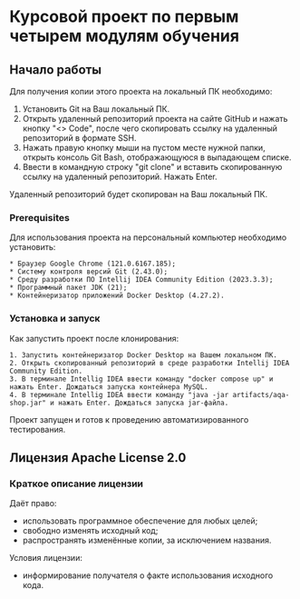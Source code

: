 # Курсовой проект по первым четырем модулям обучения

## Начало работы

Для получения копии этого проекта на локальный ПК необходимо:
1. Установить Git на Ваш локальный ПК.
2. Открыть удаленный репозиторий проекта на сайте GitHub и нажать кнопку "<> Code", после чего скопировать ссылку на удаленный репозиторий в формате SSH.
3. Нажать правую кнопку мыши на пустом месте нужной папки, открыть консоль Git Bash, отображающуюся в выпадающем списке.
4. Ввести в командную строку "git clone" и вставить скопированную ссылку на удаленный репозиторий. Нажать Enter.

Удаленный репозиторий будет скопирован на Ваш локальный ПК.

### Prerequisites

Для использования проекта на персональный компьютер необходимо установить:

```
* Браузер Google Chrome (121.0.6167.185);
* Систему контроля версий Git (2.43.0);
* Среду разработки ПО Intellij IDEA Community Edition (2023.3.3);
* Программный пакет JDK (21);
* Контейнеризатор приложений Docker Desktop (4.27.2).
```

### Установка и запуск

Как запустить проект после клонирования:

```
1. Запустить контейнеризатор Docker Desktop на Вашем локальном ПК.
2. Открыть скопированный репозиторий в среде разработки Intellij IDEA Community Edition.
3. В терминале Intellig IDEA ввести команду "docker compose up" и нажать Enter. Дождаться запуска контейнера MySQL.
4. В терминале Intellig IDEA ввести команду "java -jar artifacts/aqa-shop.jar" и нажать Enter. Дождаться запуска jar-файла.
```

Проект запущен и готов к проведению автоматизированного тестирования.

## Лицензия Apache License 2.0
### Краткое описание лицензии
Даёт право:
* использовать программное обеспечение для любых целей;
* свободно изменять исходный код;
* распространять изменённые копии, за исключением названия.

Условия лицензии: 
* информирование получателя о факте использования исходного кода.
